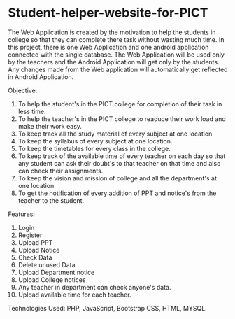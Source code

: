 # Student-helper-website-for-PICT
The Web Application is created by the motivation to help the students in college so that they can complete there task without wasting much time. In this project, there is one Web Application and one android application connected with the single database. The Web Application will be used only by the teachers and the Android Application will get only by the students. Any changes made from the Web application will automatically get reflected in Android Application.

Objective:

1. To help the student's in the PICT college for completion of their task in less time.
2. To help the teacher's in the PICT college to readuce their work load and make their work easy.
3. To keep track all the study material of every subject at one location
4. To keep the syllabus of every subject at one location.
5. To keep the timetables for every class in the college.
6. To keep track of the available time of every teacher on each day so that any student can ask their doubt's to that teacher      on that time and also can check their assignments.
7. To keep the vision and mission of college and all the department's at one location.
8. To get the notification of every addition of PPT and notice's from the teacher to the student.


Features:

1. Login
2. Register
3. Upload PPT
4. Upload Notice
5. Check Data
6. Delete unused Data
7. Upload Department notice
8. Upload College notices
9. Any teacher in department can check anyone's data.
10. Upload available time for each teacher.


Technologies Used: PHP, JavaScript, Bootstrap CSS, HTML, MYSQL.
